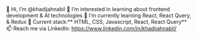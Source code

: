 👋 Hi, I’m @khadijahnabil
👀 I’m interested in learning about frontend development & AI technologies
🌱 I’m currently learning React, React Query, & Redux
🧰 Current stack:** HTML, CSS, Javascript, React, React Query**
📫 Reach me via LinkedIn: https://www.linkedin.com/in/khadijahnabil/
